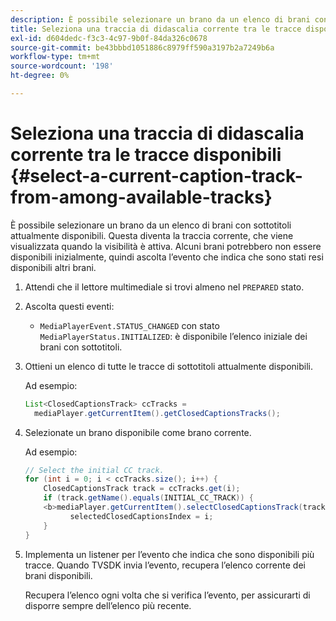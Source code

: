 ```yaml
---
description: È possibile selezionare un brano da un elenco di brani con sottotitoli attualmente disponibili. Questa diventa la traccia corrente, che viene visualizzata quando la visibilità è attiva. Alcuni brani potrebbero non essere disponibili inizialmente, quindi ascolta l’evento che indica che sono stati resi disponibili altri brani.
title: Seleziona una traccia di didascalia corrente tra le tracce disponibili
exl-id: d604dedc-f3c3-4c97-9b0f-84da326c0678
source-git-commit: be43bbbd1051886c8979ff590a3197b2a7249b6a
workflow-type: tm+mt
source-wordcount: '198'
ht-degree: 0%

---
```


# Seleziona una traccia di didascalia corrente tra le tracce disponibili {#select-a-current-caption-track-from-among-available-tracks}

È possibile selezionare un brano da un elenco di brani con sottotitoli attualmente disponibili. Questa diventa la traccia corrente, che viene visualizzata quando la visibilità è attiva. Alcuni brani potrebbero non essere disponibili inizialmente, quindi ascolta l’evento che indica che sono stati resi disponibili altri brani.

1. Attendi che il lettore multimediale si trovi almeno nel `PREPARED` stato.
1. Ascolta questi eventi:

   * `MediaPlayerEvent.STATUS_CHANGED` con stato `MediaPlayerStatus.INITIALIZED`: è disponibile l’elenco iniziale dei brani con sottotitoli.

1. Ottieni un elenco di tutte le tracce di sottotitoli attualmente disponibili.

   Ad esempio:

   ```java
   List<ClosedCaptionsTrack> ccTracks = 
     mediaPlayer.getCurrentItem().getClosedCaptionsTracks();
   ```

1. Selezionate un brano disponibile come brano corrente.

   Ad esempio:

   ```java
   // Select the initial CC track. 
   for (int i = 0; i < ccTracks.size(); i++) { 
       ClosedCaptionsTrack track = ccTracks.get(i); 
       if (track.getName().equals(INITIAL_CC_TRACK)) { 
       <b>mediaPlayer.getCurrentItem().selectClosedCaptionsTrack(track);</b> 
             selectedClosedCaptionsIndex = i; 
       } 
   }
   ```

1. Implementa un listener per l’evento che indica che sono disponibili più tracce. Quando TVSDK invia l’evento, recupera l’elenco corrente dei brani disponibili.

   Recupera l’elenco ogni volta che si verifica l’evento, per assicurarti di disporre sempre dell’elenco più recente.
